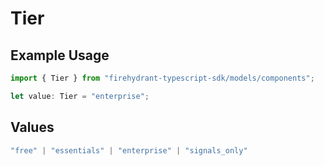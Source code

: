 # Tier

## Example Usage

```typescript
import { Tier } from "firehydrant-typescript-sdk/models/components";

let value: Tier = "enterprise";
```

## Values

```typescript
"free" | "essentials" | "enterprise" | "signals_only"
```